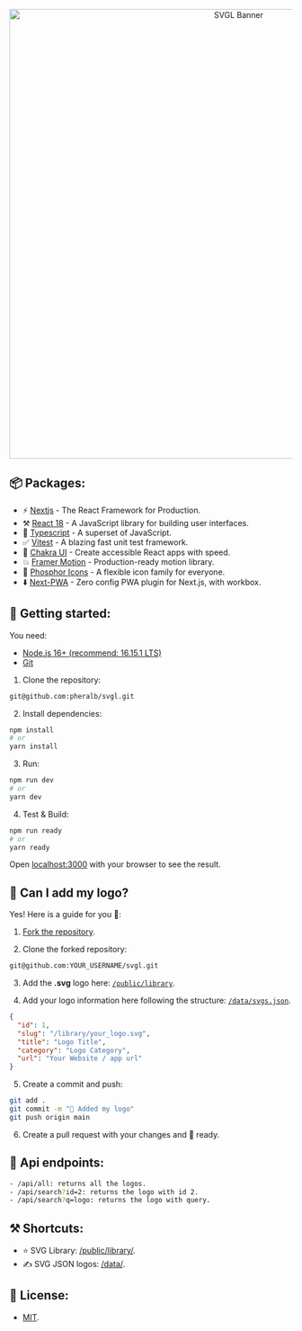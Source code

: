 <p align="center">
  <a href="https://svgl.vercel.app/" target="_blank">
    <img src="https://i.postimg.cc/1tzrP2rg/banner-corner.png" width="800px" alt="SVGL Banner" />
  </a>
</p>

## 📦 Packages:

- ⚡️ [Nextjs](https://nextjs.org/) - The React Framework for Production.
- ⚒️ [React 18](https://reactjs.org/) - A JavaScript library for building user interfaces.
- 💙 [Typescript](https://www.typescriptlang.org/) - A superset of JavaScript.
- ✅ [Vitest](https://vitest.dev/) - A blazing fast unit test framework.
- 💅 [Chakra UI](https://chakra-ui.com/) - Create accessible React apps with speed.
- 💥 [Framer Motion](https://www.framer.com/motion/) - Production-ready motion library.
- 💖 [Phosphor Icons](https://phosphoricons.com/) - A flexible icon family for everyone.
- ⬇️ [Next-PWA](https://github.com/shadowwalker/next-pwa) - Zero config PWA plugin for Next.js, with workbox.

## 🚀 Getting started:

You need:

- [Node.js 16+ (recommend: 16.15.1 LTS)](https://nodejs.org/en/)
- [Git](https://git-scm.com/book/en/v2/Getting-Started-Installing-Git)

1. Clone the repository:

```bash
git@github.com:pheralb/svgl.git
```

2. Install dependencies:

```bash
npm install
# or
yarn install
```

3. Run:

```bash
npm run dev
# or
yarn dev
```

4. Test & Build:

```bash
npm run ready
# or
yarn ready
```

Open [localhost:3000](localhost:3000) with your browser to see the result.

## 🤔 Can I add my logo?

Yes! Here is a guide for you 🥳:

1. [Fork the repository](https://github.com/pheralb/svgl/fork).

2. Clone the forked repository:

```bash
git@github.com:YOUR_USERNAME/svgl.git
```

3. Add the **.svg** logo here: [`/public/library`](https://github.com/pheralb/svgl/tree/main/public/library).

4. Add your logo information here following the structure: [`/data/svgs.json`](https://github.com/pheralb/svgl/blob/main/data/svgs.json).

```json
{
  "id": 1,
  "slug": "/library/your_logo.svg",
  "title": "Logo Title",
  "category": "Logo Category",
  "url": "Your Website / app url"
}
```

5. Create a commit and push:

```bash
git add .
git commit -m "🥰 Added my logo"
git push origin main
```

6. Create a pull request with your changes and 🥳 ready.

## 🚂 Api endpoints:

```bash
- /api/all: returns all the logos.
- /api/search?id=2: returns the logo with id 2.
- /api/search?q=logo: returns the logo with query.
```

## ⚒️ Shortcuts:

- ⭐ SVG Library: [/public/library/](https://github.com/pheralb/svgl/tree/main/public/library).
- ✍️ SVG JSON logos: [/data/](https://github.com/pheralb/svgl/tree/main/data).

## 🔑 License:

- [MIT](https://github.com/pheralb/svgl/blob/main/LICENSE).
